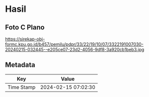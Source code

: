 # Hasil

## Foto C Plano

https://sirekap-obj-formc.kpu.go.id/b457/pemilu/pdpr/33/22/19/10/07/3322191007030-20240215-032445--e205ce07-23d2-4056-9df8-3a920cb1beb3.jpg


## Metadata

| Key        | Value               |
| ---------- | ------------------- |
| Time Stamp | 2024-02-15 07:02:30 |



